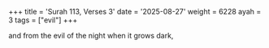 +++
title = 'Surah 113, Verses 3'
date = '2025-08-27'
weight = 6228
ayah = 3
tags = ["evil"]
+++

and from the evil of the night when it grows dark,